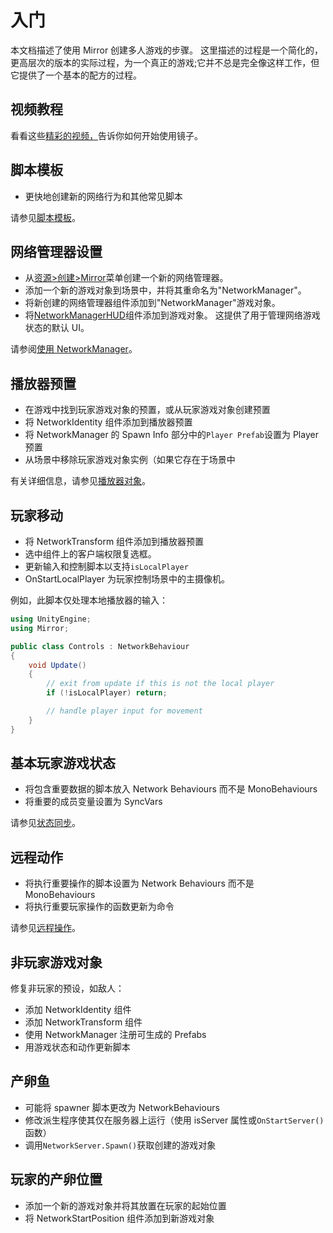 # 入门

本文档描述了使用 Mirror 创建多人游戏的步骤。 这里描述的过程是一个简化的，更高层次的版本的实际过程，为一个真正的游戏;它并不总是完全像这样工作，但它提供了一个基本的配方的过程。

## 视频教程<a href="#video-tutorials" id="video-tutorials"></a>

看看这些[精彩的视频，](../../community-guides/video-tutorials.md)告诉你如何开始使用镜子。

## 脚本模板<a href="#script-templates" id="script-templates"></a>

- 更快地创建新的网络行为和其他常见脚本

请参见[脚本模板](script-templates.md)。

## 网络管理器设置<a href="#networkmanager-set-up" id="networkmanager-set-up"></a>

- 从[资源>创建>Mirror](script-templates.md)菜单创建一个新的网络管理器。
- 添加一个新的游戏对象到场景中，并将其重命名为"NetworkManager"。
- 将新创建的网络管理器组件添加到"NetworkManager"游戏对象。
- 将[NetworkManagerHUD](../components/network-manager-hud.md)组件添加到游戏对象。 这提供了用于管理网络游戏状态的默认 UI。

请参阅[使用 NetworkManager](../components/network-manager.md)。

## 播放器预置<a href="#player-prefab" id="player-prefab"></a>

- 在游戏中找到玩家游戏对象的预置，或从玩家游戏对象创建预置
- 将 NetworkIdentity 组件添加到播放器预置
- 将 NetworkManager 的 Spawn Info 部分中的`Player Prefab`设置为 Player 预置
- 从场景中移除玩家游戏对象实例（如果它存在于场景中

有关详细信息，请参见[播放器对象](../guides/gameobjects/player-gameobjects.md)。

## 玩家移动<a href="#player-movement" id="player-movement"></a>

- 将 NetworkTransform 组件添加到播放器预置
- 选中组件上的客户端权限复选框。
- 更新输入和控制脚本以支持`isLocalPlayer`
- OnStartLocalPlayer 为玩家控制场景中的主摄像机。

例如，此脚本仅处理本地播放器的输入：

```csharp
using UnityEngine;
using Mirror;

public class Controls : NetworkBehaviour
{
    void Update()
    {
        // exit from update if this is not the local player
        if (!isLocalPlayer) return;

        // handle player input for movement
    }
}
```

## 基本玩家游戏状态<a href="#basic-player-game-state" id="basic-player-game-state"></a>

- 将包含重要数据的脚本放入 Network Behaviours 而不是 MonoBehaviours
- 将重要的成员变量设置为 SyncVars

请参见[状态同步](../guides/synchronization/)。

## 远程动作<a href="#networked-actions" id="networked-actions"></a>

- 将执行重要操作的脚本设置为 Network Behaviours 而不是 MonoBehaviours
- 将执行重要玩家操作的函数更新为命令

请参见[远程操作](../guides/communications/remote-actions.md)。

## 非玩家游戏对象<a href="#non-player-game-objects" id="non-player-game-objects"></a>

修复非玩家的预设，如敌人：

- 添加 NetworkIdentity 组件
- 添加 NetworkTransform 组件
- 使用 NetworkManager 注册可生成的 Prefabs
- 用游戏状态和动作更新脚本

## 产卵鱼<a href="#spawners" id="spawners"></a>

- 可能将 spawner 脚本更改为 NetworkBehaviours
- 修改派生程序使其仅在服务器上运行（使用 isServer 属性或`OnStartServer()`函数）
- 调用`NetworkServer.Spawn()`获取创建的游戏对象

## 玩家的产卵位置<a href="#spawn-positions-for-players" id="spawn-positions-for-players"></a>

- 添加一个新的游戏对象并将其放置在玩家的起始位置
- 将 NetworkStartPosition 组件添加到新游戏对象
